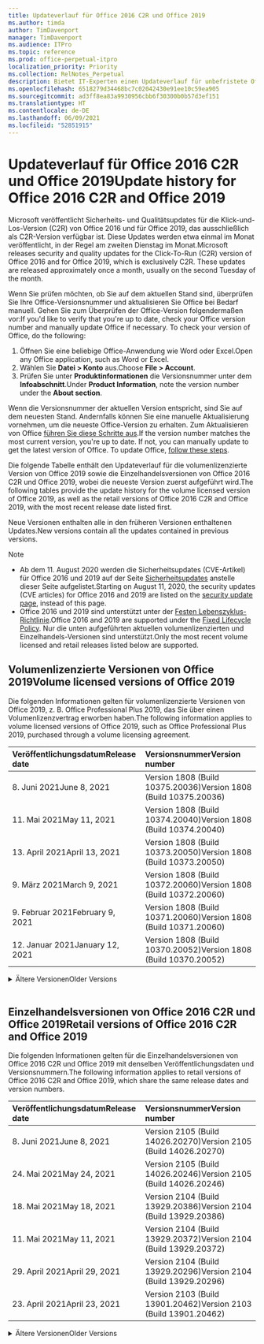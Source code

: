 ```yaml
---
title: Updateverlauf für Office 2016 C2R und Office 2019
ms.author: timda
author: TimDavenport
manager: TimDavenport
ms.audience: ITPro
ms.topic: reference
ms.prod: office-perpetual-itpro
localization_priority: Priority
ms.collection: RelNotes_Perpetual
description: Bietet IT-Experten einen Updateverlauf für unbefristete Office 2016- und 2019-Versionen, die Klick-und-Los (C2R) verwenden.
ms.openlocfilehash: 6518279d34468bc7c02042430e91ee10c59ea905
ms.sourcegitcommit: ad3ff8ea83a9930956cbb6f30300b0b57d3ef151
ms.translationtype: HT
ms.contentlocale: de-DE
ms.lasthandoff: 06/09/2021
ms.locfileid: "52851915"
---
```

# <a name="update-history-for-office-2016-c2r-and-office-2019"></a><span data-ttu-id="9d465-103">Updateverlauf für Office 2016 C2R und Office 2019</span><span class="sxs-lookup"><span data-stu-id="9d465-103">Update history for Office 2016 C2R and Office 2019</span></span>

<span data-ttu-id="9d465-p101">Microsoft veröffentlicht Sicherheits- und Qualitätsupdates für die Klick-und-Los-Version (C2R) von Office 2016 und für Office 2019, das ausschließlich als C2R-Version verfügbar ist. Diese Updates werden etwa einmal im Monat veröffentlicht, in der Regel am zweiten Dienstag im Monat.</span><span class="sxs-lookup"><span data-stu-id="9d465-p101">Microsoft releases security and quality updates for the Click-To-Run (C2R) version of Office 2016 and for Office 2019, which is exclusively C2R. These updates are released approximately once a month, usually on the second Tuesday of the month.</span></span>

<span data-ttu-id="9d465-p102">Wenn Sie prüfen möchten, ob Sie auf dem aktuellen Stand sind, überprüfen Sie Ihre Office-Versionsnummer und aktualisieren Sie Office bei Bedarf manuell. Gehen Sie zum Überprüfen der Office-Version folgendermaßen vor:</span><span class="sxs-lookup"><span data-stu-id="9d465-p102">If you'd like to verify that you're up to date, check your Office version number and manually update Office if necessary. To check your version of Office, do the following:</span></span>

  1.    <span data-ttu-id="9d465-108">Öffnen Sie eine beliebige Office-Anwendung wie Word oder Excel.</span><span class="sxs-lookup"><span data-stu-id="9d465-108">Open any Office application, such as Word or Excel.</span></span>
  2.    <span data-ttu-id="9d465-109">Wählen Sie **Datei > Konto** aus.</span><span class="sxs-lookup"><span data-stu-id="9d465-109">Choose **File > Account**.</span></span>
  3.    <span data-ttu-id="9d465-110">Prüfen Sie unter **Produktinformationen** die Versionsnummer unter dem **Infoabschnitt**.</span><span class="sxs-lookup"><span data-stu-id="9d465-110">Under **Product Information**, note the version number under the **About section**.</span></span>

<span data-ttu-id="9d465-p103">Wenn die Versionsnummer der aktuellen Version entspricht, sind Sie auf dem neuesten Stand. Andernfalls können Sie eine manuelle Aktualisierung vornehmen, um die neueste Office-Version zu erhalten. Zum Aktualisieren von Office [führen Sie diese Schritte aus](https://support.office.com/article/2ab296f3-7f03-43a2-8e50-46de917611c5).</span><span class="sxs-lookup"><span data-stu-id="9d465-p103">If the version number matches the most current version, you're up to date. If not, you can manually update to get the latest version of Office. To update Office, [follow these steps](https://support.office.com/article/2ab296f3-7f03-43a2-8e50-46de917611c5).</span></span>


<span data-ttu-id="9d465-114">Die folgende Tabelle enthält den Updateverlauf für die volumenlizenzierte Version von Office 2019 sowie die Einzelhandelsversionen von Office 2016 C2R und Office 2019, wobei die neueste Version zuerst aufgeführt wird.</span><span class="sxs-lookup"><span data-stu-id="9d465-114">The following tables provide the update history for the volume licensed version of Office 2019, as well as the retail versions of Office 2016 C2R and Office 2019, with the most recent release date listed first.</span></span>

<span data-ttu-id="9d465-115">Neue Versionen enthalten alle in den früheren Versionen enthaltenen Updates.</span><span class="sxs-lookup"><span data-stu-id="9d465-115">New versions contain all the updates contained in previous versions.</span></span>


 > [!NOTE]
> - <span data-ttu-id="9d465-116">Ab dem 11. August 2020 werden die Sicherheitsupdates (CVE-Artikel) für Office 2016 und 2019 auf der Seite [Sicherheitsupdates](./microsoft365-apps-security-updates.md) anstelle dieser Seite aufgelistet.</span><span class="sxs-lookup"><span data-stu-id="9d465-116">Starting on August 11, 2020, the security updates (CVE articles) for Office 2016 and 2019 are listed on the [security update page](./microsoft365-apps-security-updates.md), instead of this page.</span></span> 
> - <span data-ttu-id="9d465-117">Office 2016 und 2019 sind unterstützt unter der [Festen Lebenszyklus-Richtlinie](/lifecycle/policies/fixed).</span><span class="sxs-lookup"><span data-stu-id="9d465-117">Office 2016 and 2019 are supported under the [Fixed Lifecycle Policy](/lifecycle/policies/fixed).</span></span> <span data-ttu-id="9d465-118">Nur die unten aufgeführten aktuellen volumenlizenzierten und Einzelhandels-Versionen sind unterstützt.</span><span class="sxs-lookup"><span data-stu-id="9d465-118">Only the most recent volume licensed and retail releases listed below are supported.</span></span>


## <a name="volume-licensed-versions-of-office-2019"></a><span data-ttu-id="9d465-119">Volumenlizenzierte Versionen von Office 2019</span><span class="sxs-lookup"><span data-stu-id="9d465-119">Volume licensed versions of Office 2019</span></span>
<span data-ttu-id="9d465-120">Die folgenden Informationen gelten für volumenlizenzierte Versionen von Office 2019, z. B. Office Professional Plus 2019, das Sie über einen Volumenlizenzvertrag erworben haben.</span><span class="sxs-lookup"><span data-stu-id="9d465-120">The following information applies to volume licensed versions of Office 2019, such as Office Professional Plus 2019, purchased through a volume licensing agreement.</span></span>

[//]: # (NICHT ENTFERNEN VL TABELLE START)


|<span data-ttu-id="9d465-122">**Veröffentlichungsdatum**</span><span class="sxs-lookup"><span data-stu-id="9d465-122">**Release date**</span></span>|<span data-ttu-id="9d465-123">**Versionsnummer**</span><span class="sxs-lookup"><span data-stu-id="9d465-123">**Version number**</span></span>|
|:-----|:-----|
|<span data-ttu-id="9d465-124">8. Juni 2021</span><span class="sxs-lookup"><span data-stu-id="9d465-124">June 8, 2021</span></span>|<span data-ttu-id="9d465-125">Version 1808 (Build 10375.20036)</span><span class="sxs-lookup"><span data-stu-id="9d465-125">Version 1808 (Build 10375.20036)</span></span>|
|<span data-ttu-id="9d465-126">11. Mai 2021</span><span class="sxs-lookup"><span data-stu-id="9d465-126">May 11, 2021</span></span>|<span data-ttu-id="9d465-127">Version 1808 (Build 10374.20040)</span><span class="sxs-lookup"><span data-stu-id="9d465-127">Version 1808 (Build 10374.20040)</span></span>|
|<span data-ttu-id="9d465-128">13. April 2021</span><span class="sxs-lookup"><span data-stu-id="9d465-128">April 13, 2021</span></span>|<span data-ttu-id="9d465-129">Version 1808 (Build 10373.20050)</span><span class="sxs-lookup"><span data-stu-id="9d465-129">Version 1808 (Build 10373.20050)</span></span>|
|<span data-ttu-id="9d465-130">9. März 2021</span><span class="sxs-lookup"><span data-stu-id="9d465-130">March 9, 2021</span></span>|<span data-ttu-id="9d465-131">Version 1808 (Build 10372.20060)</span><span class="sxs-lookup"><span data-stu-id="9d465-131">Version 1808 (Build 10372.20060)</span></span>|
|<span data-ttu-id="9d465-132">9. Februar 2021</span><span class="sxs-lookup"><span data-stu-id="9d465-132">February 9, 2021</span></span>|<span data-ttu-id="9d465-133">Version 1808 (Build 10371.20060)</span><span class="sxs-lookup"><span data-stu-id="9d465-133">Version 1808 (Build 10371.20060)</span></span>|
|<span data-ttu-id="9d465-134">12. Januar 2021</span><span class="sxs-lookup"><span data-stu-id="9d465-134">January 12, 2021</span></span>|<span data-ttu-id="9d465-135">Version 1808 (Build 10370.20052)</span><span class="sxs-lookup"><span data-stu-id="9d465-135">Version 1808 (Build 10370.20052)</span></span>|


[//]: # (NICHT ENTFERNEN VL TABELLE ENDE)

<details>
<summary><span data-ttu-id="9d465-137">Ältere Versionen</span><span class="sxs-lookup"><span data-stu-id="9d465-137">Older Versions</span></span></summary>
 

[//]: # (NICHT ENTFERNEN VL ALTE TABELLE START)


|<span data-ttu-id="9d465-139">**Veröffentlichungsdatum**</span><span class="sxs-lookup"><span data-stu-id="9d465-139">**Release date**</span></span>|<span data-ttu-id="9d465-140">**Versionsnummer**</span><span class="sxs-lookup"><span data-stu-id="9d465-140">**Version number**</span></span>|
|:-----|:-----|
|<span data-ttu-id="9d465-141">8. Dezember 2020</span><span class="sxs-lookup"><span data-stu-id="9d465-141">December 8, 2020</span></span>|<span data-ttu-id="9d465-142">Version 1808 (Build 10369.20032)</span><span class="sxs-lookup"><span data-stu-id="9d465-142">Version 1808 (Build 10369.20032)</span></span>|
|<span data-ttu-id="9d465-143">10. November 2020</span><span class="sxs-lookup"><span data-stu-id="9d465-143">November 10, 2020</span></span>|<span data-ttu-id="9d465-144">Version 1808 (Build 10368.20035)</span><span class="sxs-lookup"><span data-stu-id="9d465-144">Version 1808 (Build 10368.20035)</span></span>|
|<span data-ttu-id="9d465-145">13. Oktober 2020</span><span class="sxs-lookup"><span data-stu-id="9d465-145">October 13, 2020</span></span>|<span data-ttu-id="9d465-146">Version 1808 (Build 10367.20048)</span><span class="sxs-lookup"><span data-stu-id="9d465-146">Version 1808 (Build 10367.20048)</span></span>|
|<span data-ttu-id="9d465-147">8. September 2020</span><span class="sxs-lookup"><span data-stu-id="9d465-147">September 8, 2020</span></span>|<span data-ttu-id="9d465-148">Version 1808 (Build 10366.20016)</span><span class="sxs-lookup"><span data-stu-id="9d465-148">Version 1808 (Build 10366.20016)</span></span>|
|<span data-ttu-id="9d465-149">11. August 2020</span><span class="sxs-lookup"><span data-stu-id="9d465-149">August 11, 2020</span></span>|<span data-ttu-id="9d465-150">Version 1808 (Build 10364.20059)</span><span class="sxs-lookup"><span data-stu-id="9d465-150">Version 1808 (Build 10364.20059)</span></span>|
|<span data-ttu-id="9d465-151">14. Juli 2020</span><span class="sxs-lookup"><span data-stu-id="9d465-151">July 14, 2020</span></span>   |<span data-ttu-id="9d465-152">Version 1808 (Build 10363.20015)</span><span class="sxs-lookup"><span data-stu-id="9d465-152">Version 1808 (Build 10363.20015)</span></span>  |
|<span data-ttu-id="9d465-153">9. Juni 2020</span><span class="sxs-lookup"><span data-stu-id="9d465-153">June 9, 2020</span></span>   |<span data-ttu-id="9d465-154">Version 1808 (Build 10361.20002)</span><span class="sxs-lookup"><span data-stu-id="9d465-154">Version 1808 (Build 10361.20002)</span></span>  |
|<span data-ttu-id="9d465-155">12. Mai 2020</span><span class="sxs-lookup"><span data-stu-id="9d465-155">May 12, 2020</span></span>   |<span data-ttu-id="9d465-156">Version 1808 (Build 10359.20023)</span><span class="sxs-lookup"><span data-stu-id="9d465-156">Version 1808 (Build 10359.20023)</span></span>  |
|<span data-ttu-id="9d465-157">14. April 2020</span><span class="sxs-lookup"><span data-stu-id="9d465-157">April 14, 2020</span></span>   |<span data-ttu-id="9d465-158">Version 1808 (Build 10358.20061)</span><span class="sxs-lookup"><span data-stu-id="9d465-158">Version 1808 (Build 10358.20061)</span></span>  |
|<span data-ttu-id="9d465-159">10. März 2020</span><span class="sxs-lookup"><span data-stu-id="9d465-159">March 10, 2020</span></span>   |<span data-ttu-id="9d465-160">Version 1808 (Build 10357.20081)</span><span class="sxs-lookup"><span data-stu-id="9d465-160">Version 1808 (Build 10357.20081)</span></span>  |
|<span data-ttu-id="9d465-161">11. Februar 2020</span><span class="sxs-lookup"><span data-stu-id="9d465-161">February 11, 2020</span></span>   |<span data-ttu-id="9d465-162">Version 1808 (Build 10356.20006)</span><span class="sxs-lookup"><span data-stu-id="9d465-162">Version 1808 (Build 10356.20006)</span></span>  |


[//]: # (NICHT ENTFERNEN VL ALTE TABELLE ENDE)

</details>


<br/>

## <a name="retail-versions-of-office-2016-c2r-and-office-2019"></a><span data-ttu-id="9d465-164">Einzelhandelsversionen von Office 2016 C2R und Office 2019</span><span class="sxs-lookup"><span data-stu-id="9d465-164">Retail versions of Office 2016 C2R and Office 2019</span></span>
<span data-ttu-id="9d465-165">Die folgenden Informationen gelten für die Einzelhandelsversionen von Office 2016 C2R und Office 2019 mit denselben Veröffentlichungsdaten und Versionsnummern.</span><span class="sxs-lookup"><span data-stu-id="9d465-165">The following information applies to retail versions of Office 2016 C2R and Office 2019, which share the same release dates and version numbers.</span></span>

[//]: # (NICHT ENTFERNEN EINZELHANDEL TABELLE START)


|<span data-ttu-id="9d465-167">**Veröffentlichungsdatum**</span><span class="sxs-lookup"><span data-stu-id="9d465-167">**Release date**</span></span>|<span data-ttu-id="9d465-168">**Versionsnummer**</span><span class="sxs-lookup"><span data-stu-id="9d465-168">**Version number**</span></span>|
|:-----|:-----|
|<span data-ttu-id="9d465-169">8. Juni 2021</span><span class="sxs-lookup"><span data-stu-id="9d465-169">June 8, 2021</span></span>|<span data-ttu-id="9d465-170">Version 2105 (Build 14026.20270)</span><span class="sxs-lookup"><span data-stu-id="9d465-170">Version 2105 (Build 14026.20270)</span></span>|
|<span data-ttu-id="9d465-171">24. Mai 2021</span><span class="sxs-lookup"><span data-stu-id="9d465-171">May 24, 2021</span></span>|<span data-ttu-id="9d465-172">Version 2105 (Build 14026.20246)</span><span class="sxs-lookup"><span data-stu-id="9d465-172">Version 2105 (Build 14026.20246)</span></span>|
|<span data-ttu-id="9d465-173">18. Mai 2021</span><span class="sxs-lookup"><span data-stu-id="9d465-173">May 18, 2021</span></span>|<span data-ttu-id="9d465-174">Version 2104 (Build 13929.20386)</span><span class="sxs-lookup"><span data-stu-id="9d465-174">Version 2104 (Build 13929.20386)</span></span>|
|<span data-ttu-id="9d465-175">11. Mai 2021</span><span class="sxs-lookup"><span data-stu-id="9d465-175">May 11, 2021</span></span>|<span data-ttu-id="9d465-176">Version 2104 (Build 13929.20372)</span><span class="sxs-lookup"><span data-stu-id="9d465-176">Version 2104 (Build 13929.20372)</span></span>|
|<span data-ttu-id="9d465-177">29. April 2021</span><span class="sxs-lookup"><span data-stu-id="9d465-177">April 29, 2021</span></span>|<span data-ttu-id="9d465-178">Version 2104 (Build 13929.20296)</span><span class="sxs-lookup"><span data-stu-id="9d465-178">Version 2104 (Build 13929.20296)</span></span>|
|<span data-ttu-id="9d465-179">23. April 2021</span><span class="sxs-lookup"><span data-stu-id="9d465-179">April 23, 2021</span></span>|<span data-ttu-id="9d465-180">Version 2103 (Build 13901.20462)</span><span class="sxs-lookup"><span data-stu-id="9d465-180">Version 2103 (Build 13901.20462)</span></span>|


[//]: # (NICHT ENTFERNEN EINZELHANDEL TABELLE ENDE)

<details>
<summary><span data-ttu-id="9d465-182">Ältere Versionen</span><span class="sxs-lookup"><span data-stu-id="9d465-182">Older Versions</span></span></summary>
 

[//]: # (NICHT ENTFERNEN EINZELHANDEL ALTE TABELLE START)


|<span data-ttu-id="9d465-184">**Veröffentlichungsdatum**</span><span class="sxs-lookup"><span data-stu-id="9d465-184">**Release date**</span></span>|<span data-ttu-id="9d465-185">**Versionsnummer**</span><span class="sxs-lookup"><span data-stu-id="9d465-185">**Version number**</span></span>|
|:-----|:-----|
|<span data-ttu-id="9d465-186">13. April 2021</span><span class="sxs-lookup"><span data-stu-id="9d465-186">April 13, 2021</span></span>|<span data-ttu-id="9d465-187">Version 2103 (Build 13901.20400)</span><span class="sxs-lookup"><span data-stu-id="9d465-187">Version 2103 (Build 13901.20400)</span></span>|
|<span data-ttu-id="9d465-188">2. April 2021</span><span class="sxs-lookup"><span data-stu-id="9d465-188">April 2, 2021</span></span>|<span data-ttu-id="9d465-189">Version 2103 (Build 13901.20336)</span><span class="sxs-lookup"><span data-stu-id="9d465-189">Version 2103 (Build 13901.20336)</span></span>|
|<span data-ttu-id="9d465-190">30. März 2021</span><span class="sxs-lookup"><span data-stu-id="9d465-190">March 30, 2021</span></span>|<span data-ttu-id="9d465-191">Version 2103 (Build 13901.20312)</span><span class="sxs-lookup"><span data-stu-id="9d465-191">Version 2103 (Build 13901.20312)</span></span>|
|<span data-ttu-id="9d465-192">18. März 2021</span><span class="sxs-lookup"><span data-stu-id="9d465-192">March 18, 2021</span></span>|<span data-ttu-id="9d465-193">Version 2102 (Build 13801.20360)</span><span class="sxs-lookup"><span data-stu-id="9d465-193">Version 2102 (Build 13801.20360)</span></span>|
|<span data-ttu-id="9d465-194">9. März 2021</span><span class="sxs-lookup"><span data-stu-id="9d465-194">March 9, 2021</span></span>|<span data-ttu-id="9d465-195">Version 2102 (Build 13801.20294)</span><span class="sxs-lookup"><span data-stu-id="9d465-195">Version 2102 (Build 13801.20294)</span></span>|
|<span data-ttu-id="9d465-196">1. März 2021</span><span class="sxs-lookup"><span data-stu-id="9d465-196">March 1, 2021</span></span>|<span data-ttu-id="9d465-197">Version 2102 (Build 13801.20266)</span><span class="sxs-lookup"><span data-stu-id="9d465-197">Version 2102 (Build 13801.20266)</span></span>|
|<span data-ttu-id="9d465-198">16. Februar 2021</span><span class="sxs-lookup"><span data-stu-id="9d465-198">February 16, 2021</span></span>|<span data-ttu-id="9d465-199">Version 2101 (Build 13628.20448)</span><span class="sxs-lookup"><span data-stu-id="9d465-199">Version 2101 (Build 13628.20448)</span></span>|
|<span data-ttu-id="9d465-200">9. Februar 2021</span><span class="sxs-lookup"><span data-stu-id="9d465-200">February 9, 2021</span></span>|<span data-ttu-id="9d465-201">Version 2101 (Build 13628.20380)</span><span class="sxs-lookup"><span data-stu-id="9d465-201">Version 2101 (Build 13628.20380)</span></span>|
|<span data-ttu-id="9d465-202">26. Januar 2021</span><span class="sxs-lookup"><span data-stu-id="9d465-202">January 26, 2021</span></span>|<span data-ttu-id="9d465-203">Version 2101 (Build 13628.20274)</span><span class="sxs-lookup"><span data-stu-id="9d465-203">Version 2101 (Build 13628.20274)</span></span>|
|<span data-ttu-id="9d465-204">21. Januar 2021</span><span class="sxs-lookup"><span data-stu-id="9d465-204">January 21, 2021</span></span>|<span data-ttu-id="9d465-205">Version 2012 (Build 13530.20440)</span><span class="sxs-lookup"><span data-stu-id="9d465-205">Version 2012 (Build 13530.20440)</span></span>|
|<span data-ttu-id="9d465-206">12. Januar 2021</span><span class="sxs-lookup"><span data-stu-id="9d465-206">January 12, 2021</span></span>|<span data-ttu-id="9d465-207">Version 2012 (Build 13530.20376)</span><span class="sxs-lookup"><span data-stu-id="9d465-207">Version 2012 (Build 13530.20376)</span></span>|
|<span data-ttu-id="9d465-208">5. Januar 2021</span><span class="sxs-lookup"><span data-stu-id="9d465-208">January 5, 2021</span></span>|<span data-ttu-id="9d465-209">Version 2012 (Build 13530.20316)</span><span class="sxs-lookup"><span data-stu-id="9d465-209">Version 2012 (Build 13530.20316)</span></span>|
|<span data-ttu-id="9d465-210">21. Dezember 2020</span><span class="sxs-lookup"><span data-stu-id="9d465-210">December 21, 2020</span></span>|<span data-ttu-id="9d465-211">Version 2011 (Build 13426.20404)</span><span class="sxs-lookup"><span data-stu-id="9d465-211">Version 2011 (Build 13426.20404)</span></span>|
|<span data-ttu-id="9d465-212">8. Dezember 2020</span><span class="sxs-lookup"><span data-stu-id="9d465-212">December 8, 2020</span></span>|<span data-ttu-id="9d465-213">Version 2011 (Build 13426.20332)</span><span class="sxs-lookup"><span data-stu-id="9d465-213">Version 2011 (Build 13426.20332)</span></span>|
|<span data-ttu-id="9d465-214">2. Dezember 2020</span><span class="sxs-lookup"><span data-stu-id="9d465-214">December 2, 2020</span></span>|<span data-ttu-id="9d465-215">Version 2011 (Build 13426.20308)</span><span class="sxs-lookup"><span data-stu-id="9d465-215">Version 2011 (Build 13426.20308)</span></span>|
|<span data-ttu-id="9d465-216">30. November 2020</span><span class="sxs-lookup"><span data-stu-id="9d465-216">November 30, 2020</span></span>|<span data-ttu-id="9d465-217">Version 2011 (Build 13426.20294)</span><span class="sxs-lookup"><span data-stu-id="9d465-217">Version 2011 (Build 13426.20294)</span></span>|
|<span data-ttu-id="9d465-218">23. November 2020</span><span class="sxs-lookup"><span data-stu-id="9d465-218">November 23, 2020</span></span>|<span data-ttu-id="9d465-219">Version 2011 (Build 13426.20274)</span><span class="sxs-lookup"><span data-stu-id="9d465-219">Version 2011 (Build 13426.20274)</span></span>|
|<span data-ttu-id="9d465-220">17. November 2020</span><span class="sxs-lookup"><span data-stu-id="9d465-220">November 17, 2020</span></span>|<span data-ttu-id="9d465-221">Version 2010 (Build 13328.20408)</span><span class="sxs-lookup"><span data-stu-id="9d465-221">Version 2010 (Build 13328.20408)</span></span>|
|<span data-ttu-id="9d465-222">10. November 2020</span><span class="sxs-lookup"><span data-stu-id="9d465-222">November 10, 2020</span></span>|<span data-ttu-id="9d465-223">Version 2010 (Build 13328.20356)</span><span class="sxs-lookup"><span data-stu-id="9d465-223">Version 2010 (Build 13328.20356)</span></span>|
|<span data-ttu-id="9d465-224">27. Oktober 2020</span><span class="sxs-lookup"><span data-stu-id="9d465-224">October 27, 2020</span></span>|<span data-ttu-id="9d465-225">Version 2010 (Build 13328.20292)</span><span class="sxs-lookup"><span data-stu-id="9d465-225">Version 2010 (Build 13328.20292)</span></span>|
|<span data-ttu-id="9d465-226">21. Oktober 2020</span><span class="sxs-lookup"><span data-stu-id="9d465-226">October 21, 2020</span></span>|<span data-ttu-id="9d465-227">Version 2009 (Build 13231.20418)</span><span class="sxs-lookup"><span data-stu-id="9d465-227">Version 2009 (Build 13231.20418)</span></span>|
|<span data-ttu-id="9d465-228">13. Oktober 2020</span><span class="sxs-lookup"><span data-stu-id="9d465-228">October 13, 2020</span></span>|<span data-ttu-id="9d465-229">Version 2009 (Build 13231.20390)</span><span class="sxs-lookup"><span data-stu-id="9d465-229">Version 2009 (Build 13231.20390)</span></span>|
|<span data-ttu-id="9d465-230">8. Oktober 2020</span><span class="sxs-lookup"><span data-stu-id="9d465-230">October 8, 2020</span></span>|<span data-ttu-id="9d465-231">Version 2009 (Build 13231.20368)</span><span class="sxs-lookup"><span data-stu-id="9d465-231">Version 2009 (Build 13231.20368)</span></span>|
|<span data-ttu-id="9d465-232">28. September 2020</span><span class="sxs-lookup"><span data-stu-id="9d465-232">September 28, 2020</span></span>|<span data-ttu-id="9d465-233">Version 2009 (Build 13231.20262)</span><span class="sxs-lookup"><span data-stu-id="9d465-233">Version 2009 (Build 13231.20262)</span></span>|
|<span data-ttu-id="9d465-234">22. September 2020</span><span class="sxs-lookup"><span data-stu-id="9d465-234">September 22, 2020</span></span>|<span data-ttu-id="9d465-235">Version 2008 (Build 13127.20508)</span><span class="sxs-lookup"><span data-stu-id="9d465-235">Version 2008 (Build 13127.20508)</span></span>|
|<span data-ttu-id="9d465-236">9. September 2020</span><span class="sxs-lookup"><span data-stu-id="9d465-236">September 9, 2020</span></span>|<span data-ttu-id="9d465-237">Version 2008 (Build 13127.20408)</span><span class="sxs-lookup"><span data-stu-id="9d465-237">Version 2008 (Build 13127.20408)</span></span>|
|<span data-ttu-id="9d465-238">31. August 2020</span><span class="sxs-lookup"><span data-stu-id="9d465-238">August 31, 2020</span></span>|<span data-ttu-id="9d465-239">Version 2008 (Build 13127.20296)</span><span class="sxs-lookup"><span data-stu-id="9d465-239">Version 2008 (Build 13127.20296)</span></span>|
|<span data-ttu-id="9d465-240">25. August 2020</span><span class="sxs-lookup"><span data-stu-id="9d465-240">August 25, 2020</span></span>|<span data-ttu-id="9d465-241">Version 2007 (Build 13029.20460)</span><span class="sxs-lookup"><span data-stu-id="9d465-241">Version 2007 (Build 13029.20460)</span></span>|
|<span data-ttu-id="9d465-242">11. August 2020</span><span class="sxs-lookup"><span data-stu-id="9d465-242">August 11, 2020</span></span>|<span data-ttu-id="9d465-243">Version 2007 (Build 13029.20344)</span><span class="sxs-lookup"><span data-stu-id="9d465-243">Version 2007 (Build 13029.20344)</span></span>|
|<span data-ttu-id="9d465-244">30. Juli 2020</span><span class="sxs-lookup"><span data-stu-id="9d465-244">July 30, 2020</span></span>|<span data-ttu-id="9d465-245">Version 2007 (Build 13029.20308)</span><span class="sxs-lookup"><span data-stu-id="9d465-245">Version 2007 (Build 13029.20308)</span></span>  |
|<span data-ttu-id="9d465-246">28. Juli 2020</span><span class="sxs-lookup"><span data-stu-id="9d465-246">July 28, 2020</span></span>|<span data-ttu-id="9d465-247">Version 2006 (Build 13001.20498)</span><span class="sxs-lookup"><span data-stu-id="9d465-247">Version 2006 (Build 13001.20498)</span></span>  |
|<span data-ttu-id="9d465-248">14. Juli 2020</span><span class="sxs-lookup"><span data-stu-id="9d465-248">July 14, 2020</span></span>|<span data-ttu-id="9d465-249">Version 2006 (Build 13001.20384)</span><span class="sxs-lookup"><span data-stu-id="9d465-249">Version 2006 (Build 13001.20384)</span></span>  |
|<span data-ttu-id="9d465-250">30. Juni 2020</span><span class="sxs-lookup"><span data-stu-id="9d465-250">June 30, 2020</span></span>|<span data-ttu-id="9d465-251">Version 2006 (Build 13001.20266)</span><span class="sxs-lookup"><span data-stu-id="9d465-251">Version 2006 (Build 13001.20266)</span></span>  |
|<span data-ttu-id="9d465-252">24. Juni 2020</span><span class="sxs-lookup"><span data-stu-id="9d465-252">June 24, 2020</span></span>|<span data-ttu-id="9d465-253">Version 2005 (Build 12827.20470)</span><span class="sxs-lookup"><span data-stu-id="9d465-253">Version 2005 (Build 12827.20470)</span></span>  |
|<span data-ttu-id="9d465-254">9. Juni 2020</span><span class="sxs-lookup"><span data-stu-id="9d465-254">June 9, 2020</span></span>|<span data-ttu-id="9d465-255">Version 2005 (Build 12827.20336)</span><span class="sxs-lookup"><span data-stu-id="9d465-255">Version 2005 (Build 12827.20336)</span></span>  |
|<span data-ttu-id="9d465-256">2. Juni 2020</span><span class="sxs-lookup"><span data-stu-id="9d465-256">June 2, 2020</span></span>|<span data-ttu-id="9d465-257">Version 2005 (Build 12827.20268)</span><span class="sxs-lookup"><span data-stu-id="9d465-257">Version 2005 (Build 12827.20268)</span></span>  |
|<span data-ttu-id="9d465-258">21. Mai 2020</span><span class="sxs-lookup"><span data-stu-id="9d465-258">May 21, 2020</span></span>|<span data-ttu-id="9d465-259">Version 2004 (Build 12730.20352)</span><span class="sxs-lookup"><span data-stu-id="9d465-259">Version 2004 (Build 12730.20352)</span></span>  |
|<span data-ttu-id="9d465-260">12. Mai 2020</span><span class="sxs-lookup"><span data-stu-id="9d465-260">May 12, 2020</span></span>|<span data-ttu-id="9d465-261">Version 2004 (Build 12730.20270)</span><span class="sxs-lookup"><span data-stu-id="9d465-261">Version 2004 (Build 12730.20270)</span></span>  |
|<span data-ttu-id="9d465-262">4. Mai 2020</span><span class="sxs-lookup"><span data-stu-id="9d465-262">May 4, 2020</span></span>|<span data-ttu-id="9d465-263">Version 2004 (Build 12730.20250)</span><span class="sxs-lookup"><span data-stu-id="9d465-263">Version 2004 (Build 12730.20250)</span></span>  |
|<span data-ttu-id="9d465-264">29. April 2020</span><span class="sxs-lookup"><span data-stu-id="9d465-264">April 29, 2020</span></span>|<span data-ttu-id="9d465-265">Version 2004 (Build 12730.20236)</span><span class="sxs-lookup"><span data-stu-id="9d465-265">Version 2004 (Build 12730.20236)</span></span>  |
|<span data-ttu-id="9d465-266">15. April 2020</span><span class="sxs-lookup"><span data-stu-id="9d465-266">April 15, 2020</span></span>|<span data-ttu-id="9d465-267">Version 2003 (Build 12624.20466)</span><span class="sxs-lookup"><span data-stu-id="9d465-267">Version 2003 (Build 12624.20466)</span></span>  |
|<span data-ttu-id="9d465-268">14. April 2020</span><span class="sxs-lookup"><span data-stu-id="9d465-268">April 14, 2020</span></span>|<span data-ttu-id="9d465-269">Version 2003 (Build 12624.20442)</span><span class="sxs-lookup"><span data-stu-id="9d465-269">Version 2003 (Build 12624.20442)</span></span>  |
|<span data-ttu-id="9d465-270">31. März 2020</span><span class="sxs-lookup"><span data-stu-id="9d465-270">March 31, 2020</span></span>|<span data-ttu-id="9d465-271">Version 2003 (Build 12624.20382)</span><span class="sxs-lookup"><span data-stu-id="9d465-271">Version 2003 (Build 12624.20382)</span></span>  |
|<span data-ttu-id="9d465-272">25. März 2020</span><span class="sxs-lookup"><span data-stu-id="9d465-272">March 25, 2020</span></span>|<span data-ttu-id="9d465-273">Version 2003 (Build 12624.20320)</span><span class="sxs-lookup"><span data-stu-id="9d465-273">Version 2003 (Build 12624.20320)</span></span>  |
|<span data-ttu-id="9d465-274">10. März 2020</span><span class="sxs-lookup"><span data-stu-id="9d465-274">March 10, 2020</span></span>|<span data-ttu-id="9d465-275">Version 2002 (Build 12527.20278)</span><span class="sxs-lookup"><span data-stu-id="9d465-275">Version 2002 (Build 12527.20278)</span></span>  |
|<span data-ttu-id="9d465-276">1. März 2020</span><span class="sxs-lookup"><span data-stu-id="9d465-276">March 1, 2020</span></span>   |<span data-ttu-id="9d465-277">Version 2002 (Build 12527.20242)</span><span class="sxs-lookup"><span data-stu-id="9d465-277">Version 2002 (Build 12527.20242)</span></span>  |


[//]: # (NICHT ENTFERNEN EINZELHANDEL ALTE TABELLE ENDE)


</details>